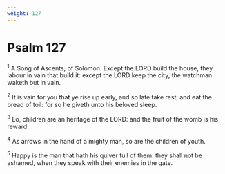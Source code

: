 ```yaml
---
weight: 127
---
```


# Psalm 127

<sup>1</sup> A Song of Ascents; of Solomon. Except the LORD build the house, they labour in vain that build it: except the LORD keep the city, the watchman waketh but in vain. 

<sup>2</sup> It is vain for you that ye rise up early, and so late take rest, and eat the bread of toil: for so he giveth unto his beloved sleep. 

<sup>3</sup> Lo, children are an heritage of the LORD: and the fruit of the womb is his reward. 

<sup>4</sup> As arrows in the hand of a mighty man, so are the children of youth. 

<sup>5</sup> Happy is the man that hath his quiver full of them: they shall not be ashamed, when they speak with their enemies in the gate. 


